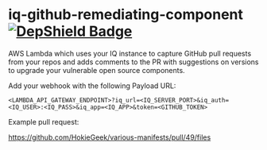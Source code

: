 # iq-github-remediating-component [![DepShield Badge](https://depshield.sonatype.org/badges/HokieGeek/iq-github-remediating-component/depshield.svg)](https://depshield.github.io)

AWS Lambda which uses your IQ instance to capture GitHub pull requests from your repos and adds comments to the PR with suggestions on versions to upgrade your vulnerable open source components.

Add your webhook with the following Payload URL:

`<LAMBDA_API_GATEWAY_ENDPOINT>?iq_url=<IQ_SERVER_PORT>&iq_auth=<IQ_USER>:<IQ_PASS>&iq_app=<IQ_APP>&token=<GITHUB_TOKEN>`

Example pull request:

https://github.com/HokieGeek/various-manifests/pull/49/files
